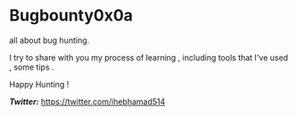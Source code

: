 # Bugbounty0x0a

all about bug hunting.

I try to share with you my process of learning , including tools that I've used , some tips . 

Happy Hunting !

***Twitter:*** https://twitter.com/ihebhamad514
